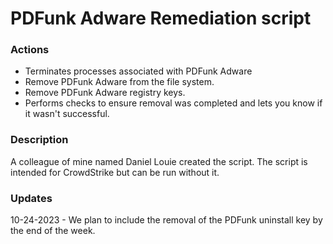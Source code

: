 # PDFunk Adware Remediation script

### Actions
- Terminates processes associated with PDFunk Adware
- Remove PDFunk Adware from the file system.
- Remove PDFunk Adware registry keys.
- Performs checks to ensure removal was completed and lets you know if it wasn't successful.

### Description

A colleague of mine named Daniel Louie created the script. The script is intended for CrowdStrike but can be run without it.

### Updates

10-24-2023 - We plan to include the removal of the PDFunk uninstall key by the end of the week.
